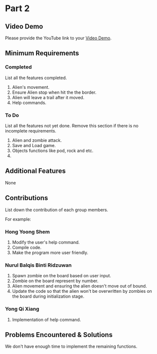 # Part 2

## Video Demo

Please provide the YouTube link to your [Video Demo](https://youtube.com).

## Minimum Requirements

### Completed

List all the features completed.

1. Alien's movement.
2. Ensure Alien stop when hit the the border.
3. Alien will leave a trail after it moved.
4. Help commands.
### To Do

List all the features not yet done. Remove this section if there is no incomplete requirements.

1. Alien and zombie attack.
2. Save and Load game.
3. Objects functions like pod, rock and etc.
4. 

## Additional Features

None

## Contributions

List down the contribution of each group members.

For example:

### Hong Yoong Shem       

1. Modify the user's help command.
2. Compile code.
3. Make the program more user friendly.

### Nurul Balqis Binti Ridzuwan   

1. Spawn zombie on the board based on user input.
2. Zombie on the board represent by number. 
3. Alien movement and ensuring the alien doesn't move out of bound.
4. Update the code so that the alien won't be overwritten by zombies on the board during initialization stage.

### Yong Qi Xiang 

1. Implementation of help command.

## Problems Encountered & Solutions

We don't have enough time to implement the remaining functions. 
